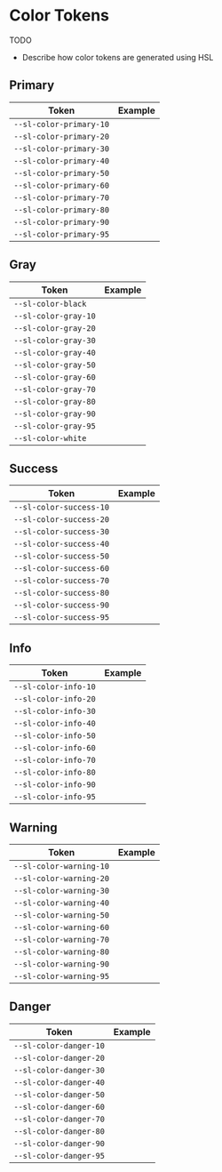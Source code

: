 # Color Tokens

TODO

- Describe how color tokens are generated using HSL

## Primary

| Token | Example |
|-------|---------|
| `--sl-color-primary-10` | <div class="color-demo" style="background-color: var(--sl-color-primary-10);"></div>
| `--sl-color-primary-20` | <div class="color-demo" style="background-color: var(--sl-color-primary-20);"></div>
| `--sl-color-primary-30` | <div class="color-demo" style="background-color: var(--sl-color-primary-30);"></div>
| `--sl-color-primary-40` | <div class="color-demo" style="background-color: var(--sl-color-primary-40);"></div>
| `--sl-color-primary-50` | <div class="color-demo" style="background-color: var(--sl-color-primary-50);"></div>
| `--sl-color-primary-60` | <div class="color-demo" style="background-color: var(--sl-color-primary-60);"></div>
| `--sl-color-primary-70` | <div class="color-demo" style="background-color: var(--sl-color-primary-70);"></div>
| `--sl-color-primary-80` | <div class="color-demo" style="background-color: var(--sl-color-primary-80);"></div>
| `--sl-color-primary-90` | <div class="color-demo" style="background-color: var(--sl-color-primary-90);"></div>
| `--sl-color-primary-95` | <div class="color-demo" style="background-color: var(--sl-color-primary-95);"></div>


## Gray

| Token | Example |
|-------|---------|
| `--sl-color-black` | <div class="color-demo" style="background-color: var(--sl-color-black);"></div>
| `--sl-color-gray-10` | <div class="color-demo" style="background-color: var(--sl-color-gray-10);"></div>
| `--sl-color-gray-20` | <div class="color-demo" style="background-color: var(--sl-color-gray-20);"></div>
| `--sl-color-gray-30` | <div class="color-demo" style="background-color: var(--sl-color-gray-30);"></div>
| `--sl-color-gray-40` | <div class="color-demo" style="background-color: var(--sl-color-gray-40);"></div>
| `--sl-color-gray-50` | <div class="color-demo" style="background-color: var(--sl-color-gray-50);"></div>
| `--sl-color-gray-60` | <div class="color-demo" style="background-color: var(--sl-color-gray-60);"></div>
| `--sl-color-gray-70` | <div class="color-demo" style="background-color: var(--sl-color-gray-70);"></div>
| `--sl-color-gray-80` | <div class="color-demo" style="background-color: var(--sl-color-gray-80);"></div>
| `--sl-color-gray-90` | <div class="color-demo" style="background-color: var(--sl-color-gray-90);"></div>
| `--sl-color-gray-95` | <div class="color-demo" style="background-color: var(--sl-color-gray-95);"></div>
| `--sl-color-white` | <div class="color-demo" style="background-color: var(--sl-color-white);"></div>


## Success

| Token | Example |
|-------|---------|
| `--sl-color-success-10` | <div class="color-demo" style="background-color: var(--sl-color-success-10);"></div>
| `--sl-color-success-20` | <div class="color-demo" style="background-color: var(--sl-color-success-20);"></div>
| `--sl-color-success-30` | <div class="color-demo" style="background-color: var(--sl-color-success-30);"></div>
| `--sl-color-success-40` | <div class="color-demo" style="background-color: var(--sl-color-success-40);"></div>
| `--sl-color-success-50` | <div class="color-demo" style="background-color: var(--sl-color-success-50);"></div>
| `--sl-color-success-60` | <div class="color-demo" style="background-color: var(--sl-color-success-60);"></div>
| `--sl-color-success-70` | <div class="color-demo" style="background-color: var(--sl-color-success-70);"></div>
| `--sl-color-success-80` | <div class="color-demo" style="background-color: var(--sl-color-success-80);"></div>
| `--sl-color-success-90` | <div class="color-demo" style="background-color: var(--sl-color-success-90);"></div>
| `--sl-color-success-95` | <div class="color-demo" style="background-color: var(--sl-color-success-95);"></div>


## Info

| Token | Example |
|-------|---------|
| `--sl-color-info-10` | <div class="color-demo" style="background-color: var(--sl-color-info-10);"></div>
| `--sl-color-info-20` | <div class="color-demo" style="background-color: var(--sl-color-info-20);"></div>
| `--sl-color-info-30` | <div class="color-demo" style="background-color: var(--sl-color-info-30);"></div>
| `--sl-color-info-40` | <div class="color-demo" style="background-color: var(--sl-color-info-40);"></div>
| `--sl-color-info-50` | <div class="color-demo" style="background-color: var(--sl-color-info-50);"></div>
| `--sl-color-info-60` | <div class="color-demo" style="background-color: var(--sl-color-info-60);"></div>
| `--sl-color-info-70` | <div class="color-demo" style="background-color: var(--sl-color-info-70);"></div>
| `--sl-color-info-80` | <div class="color-demo" style="background-color: var(--sl-color-info-80);"></div>
| `--sl-color-info-90` | <div class="color-demo" style="background-color: var(--sl-color-info-90);"></div>
| `--sl-color-info-95` | <div class="color-demo" style="background-color: var(--sl-color-info-95);"></div>


## Warning

| Token | Example |
|-------|---------|
| `--sl-color-warning-10` | <div class="color-demo" style="background-color: var(--sl-color-warning-10);"></div>
| `--sl-color-warning-20` | <div class="color-demo" style="background-color: var(--sl-color-warning-20);"></div>
| `--sl-color-warning-30` | <div class="color-demo" style="background-color: var(--sl-color-warning-30);"></div>
| `--sl-color-warning-40` | <div class="color-demo" style="background-color: var(--sl-color-warning-40);"></div>
| `--sl-color-warning-50` | <div class="color-demo" style="background-color: var(--sl-color-warning-50);"></div>
| `--sl-color-warning-60` | <div class="color-demo" style="background-color: var(--sl-color-warning-60);"></div>
| `--sl-color-warning-70` | <div class="color-demo" style="background-color: var(--sl-color-warning-70);"></div>
| `--sl-color-warning-80` | <div class="color-demo" style="background-color: var(--sl-color-warning-80);"></div>
| `--sl-color-warning-90` | <div class="color-demo" style="background-color: var(--sl-color-warning-90);"></div>
| `--sl-color-warning-95` | <div class="color-demo" style="background-color: var(--sl-color-warning-95);"></div>


## Danger

| Token | Example |
|-------|---------|
| `--sl-color-danger-10` | <div class="color-demo" style="background-color: var(--sl-color-danger-10);"></div>
| `--sl-color-danger-20` | <div class="color-demo" style="background-color: var(--sl-color-danger-20);"></div>
| `--sl-color-danger-30` | <div class="color-demo" style="background-color: var(--sl-color-danger-30);"></div>
| `--sl-color-danger-40` | <div class="color-demo" style="background-color: var(--sl-color-danger-40);"></div>
| `--sl-color-danger-50` | <div class="color-demo" style="background-color: var(--sl-color-danger-50);"></div>
| `--sl-color-danger-60` | <div class="color-demo" style="background-color: var(--sl-color-danger-60);"></div>
| `--sl-color-danger-70` | <div class="color-demo" style="background-color: var(--sl-color-danger-70);"></div>
| `--sl-color-danger-80` | <div class="color-demo" style="background-color: var(--sl-color-danger-80);"></div>
| `--sl-color-danger-90` | <div class="color-demo" style="background-color: var(--sl-color-danger-90);"></div>
| `--sl-color-danger-95` | <div class="color-demo" style="background-color: var(--sl-color-danger-95);"></div>
